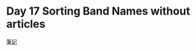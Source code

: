 # Day 17 Sorting Band Names without articles 

[筆記](https://paper.dropbox.com/doc/JavaScript30-Day-17-Sorting-Band-Names-without-articles--AowXYh_0_Hq_6yHD1~BuO4PwAg-vloNqguKVGKwGK7v6SPlg)